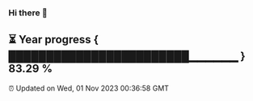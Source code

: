 ### Hi there 👋
⏳ Year progress { ████████████████████████▁▁▁▁▁▁ } 83.29 %
---
⏰ Updated on Wed, 01 Nov 2023 00:36:58 GMT


